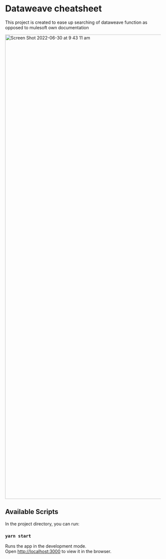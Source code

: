 # Dataweave cheatsheet

This project is created to ease up searching of dataweave function as opposed to mulesoft own documentation

<img width="1502" alt="Screen Shot 2022-06-30 at 9 43 11 am" src="https://user-images.githubusercontent.com/7582277/176564197-e81ec6c9-fa66-4bdb-b43e-c5147d595f60.png">


## Available Scripts

In the project directory, you can run:

### `yarn start`

Runs the app in the development mode.\
Open [http://localhost:3000](http://localhost:3000) to view it in the browser.

